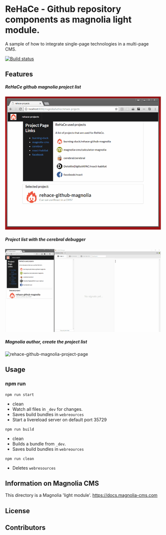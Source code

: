 # ReHaCe - Github repository components as magnolia light module.

A sample of how to integrate single-page technologies in a multi-page CMS.
 
[![Build status][travis-image]][travis-url]
 


## Features
##### ReHaCe github magnolia project list
![rehace-github-magnolia-project-page](rehace-github-magnolia-project-page.gif)

##### Project list with the cerebral debugger
![rehace-github-magnolia-project-page](rehace-github-magnolia-cerebral-debugger.gif)

##### Magnolia author, create the project list
![rehace-github-magnolia-project-page](rehace-github-magnolia.gif)
<!--
Provide a list of the key features this module provides for content
authors, or whoever the primary user is. For a component template,
consider providing screenshots of the rendered component and the
component dialog.
-->


## Usage


### npm run

```
npm run start
```
- clean
- Watch all files in `_dev` for changes.
- Saves build bundles in `webreources`
- Start a livereload server on default port 35729


```
npm run build
```
- clean
- Builds a bundle from `_dev`.
- Saves build bundles in `webreources`


```
npm run clean
```
- Deletes `webresources`


<!--
Provide details about how a developer can make the component template,
or other features provided by the light module, available to content
authors.

This can include any special instructions about webresources or
availability. This could include instructions on 3rd party dependencies
such as jquery.

Describe how a template can be configured with parameters if
applicable.
-->


## Information on Magnolia CMS

This directory is a Magnolia 'light module'.
https://docs.magnolia-cms.com


## License


## Contributors


[travis-image]: https://img.shields.io/travis/burning-duck/rehace-github-magnolia.svg?style=flat
[travis-url]: https://travis-ci.org/burning-duck/rehace-github-magnolia
